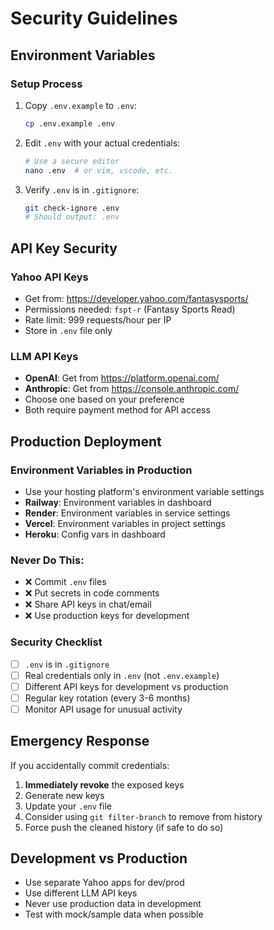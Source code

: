 # Security Guidelines

## Environment Variables

### Setup Process
1. Copy `.env.example` to `.env`:
   ```bash
   cp .env.example .env
   ```

2. Edit `.env` with your actual credentials:
   ```bash
   # Use a secure editor
   nano .env  # or vim, vscode, etc.
   ```

3. Verify `.env` is in `.gitignore`:
   ```bash
   git check-ignore .env
   # Should output: .env
   ```

## API Key Security

### Yahoo API Keys
- Get from: https://developer.yahoo.com/fantasysports/
- Permissions needed: `fspt-r` (Fantasy Sports Read)
- Rate limit: 999 requests/hour per IP
- Store in `.env` file only

### LLM API Keys
- **OpenAI**: Get from https://platform.openai.com/
- **Anthropic**: Get from https://console.anthropic.com/
- Choose one based on your preference
- Both require payment method for API access

## Production Deployment

### Environment Variables in Production
- Use your hosting platform's environment variable settings
- **Railway**: Environment variables in dashboard
- **Render**: Environment variables in service settings  
- **Vercel**: Environment variables in project settings
- **Heroku**: Config vars in dashboard

### Never Do This:
- ❌ Commit `.env` files
- ❌ Put secrets in code comments
- ❌ Share API keys in chat/email
- ❌ Use production keys for development

### Security Checklist
- [ ] `.env` is in `.gitignore`
- [ ] Real credentials only in `.env` (not `.env.example`)
- [ ] Different API keys for development vs production
- [ ] Regular key rotation (every 3-6 months)
- [ ] Monitor API usage for unusual activity

## Emergency Response
If you accidentally commit credentials:
1. **Immediately revoke** the exposed keys
2. Generate new keys
3. Update your `.env` file
4. Consider using `git filter-branch` to remove from history
5. Force push the cleaned history (if safe to do so)

## Development vs Production
- Use separate Yahoo apps for dev/prod
- Use different LLM API keys
- Never use production data in development
- Test with mock/sample data when possible
